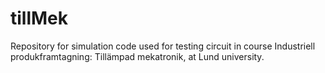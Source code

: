 # tillMek
Repository for simulation code used for testing circuit in course Industriell produkframtagning: Tillämpad mekatronik, at Lund university.
